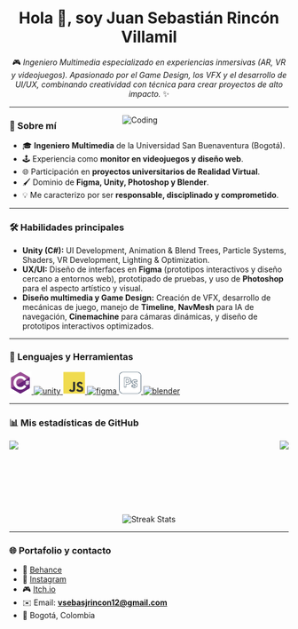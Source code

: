 <h1 align="center">Hola 👋, soy Juan Sebastián Rincón Villamil</h1>

<p align="center">
  🎮 <em>Ingeniero Multimedia especializado en experiencias inmersivas (AR, VR y videojuegos).  
  Apasionado por el Game Design, los VFX y el desarrollo de UI/UX, combinando creatividad con técnica para crear proyectos de alto impacto.</em> ✨
</p>

---

<img align="right" alt="Coding" width="300" src="https://cdn.dribbble.com/users/1162077/screenshots/3848914/programmer.gif">

<h3>🚀 Sobre mí</h3>

- 🎓 **Ingeniero Multimedia** de la Universidad San Buenaventura (Bogotá).  
- 🕹️ Experiencia como **monitor en videojuegos y diseño web**.  
- 🌐 Participación en **proyectos universitarios de Realidad Virtual**.  
- 🖌️ Dominio de **Figma, Unity, Photoshop y Blender**.  
- 💡 Me caracterizo por ser **responsable, disciplinado y comprometido**.  

---

<h3>🛠️ Habilidades principales</h3>

- **Unity (C#):** UI Development, Animation & Blend Trees, Particle Systems, Shaders, VR Development, Lighting & Optimization.  
- **UX/UI:** Diseño de interfaces en **Figma** (prototipos interactivos y diseño cercano a entornos web), prototipado de pruebas, y uso de **Photoshop** para el aspecto artístico y visual.  
- **Diseño multimedia y Game Design:** Creación de VFX, desarrollo de mecánicas de juego, manejo de **Timeline**, **NavMesh** para IA de navegación, **Cinemachine** para cámaras dinámicas, y diseño de prototipos interactivos optimizados.  


---

<h3>🧰 Lenguajes y Herramientas</h3>
<p align="left">
  <a href="https://learn.microsoft.com/es-es/dotnet/csharp/" target="_blank" rel="noreferrer">
    <img src="https://raw.githubusercontent.com/devicons/devicon/master/icons/csharp/csharp-original.svg" alt="csharp" width="40" height="40"/>
  </a>
  <a href="https://unity.com/" target="_blank" rel="noreferrer">
    <img src="https://www.vectorlogo.zone/logos/unity3d/unity3d-icon.svg" alt="unity" width="40" height="40"/>
  </a>
  <a href="https://developer.mozilla.org/es/docs/Web/JavaScript" target="_blank" rel="noreferrer">
    <img src="https://raw.githubusercontent.com/devicons/devicon/master/icons/javascript/javascript-original.svg" alt="javascript" width="40" height="40"/>
  </a>
  <a href="https://www.figma.com/" target="_blank" rel="noreferrer">
    <img src="https://www.vectorlogo.zone/logos/figma/figma-icon.svg" alt="figma" width="40" height="40"/>
  </a>
  <a href="https://www.adobe.com/products/photoshop.html" target="_blank" rel="noreferrer">
    <img src="https://raw.githubusercontent.com/devicons/devicon/master/icons/photoshop/photoshop-line.svg" alt="photoshop" width="40" height="40"/>
  </a>
  <a href="https://www.blender.org/" target="_blank" rel="noreferrer">
    <img src="https://download.blender.org/branding/community/blender_community_badge_white.svg" alt="blender" width="40" height="40"/>
  </a>
</p>

---

<h3>📊 Mis estadísticas de GitHub</h3>
<p>
  <img align="left" src="https://github-readme-stats.vercel.app/api/top-langs?username=sebas64mil&show_icons=true&theme=tokyonight&layout=compact" height="150"/>
  <img align="right" src="https://github-readme-stats.vercel.app/api?username=sebas64mil&show_icons=true&theme=tokyonight" height="150"/>
</p>

<br><br><br><br><br><br><br>

<p align="center">
  <img src="https://github-readme-streak-stats.herokuapp.com/?user=sebas64mil&theme=tokyonight" alt="Streak Stats"/>
</p>

---

<h3>🌐 Portafolio y contacto</h3>

- 🎨 [Behance](https://www.behance.net/juanserincon5)  
- 📸 [Instagram](https://www.instagram.com/sercbew)  
- 🎮 [Itch.io](https://serbew.itch.io)  
- ✉️ Email: **vsebasjrincon12@gmail.com**  
- 📍 Bogotá, Colombia  

